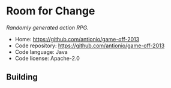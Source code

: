 # Room for Change

_Randomly generated action RPG._

- Home: https://github.com/antionio/game-off-2013
- Code repository: https://github.com/antionio/game-off-2013
- Code language: Java
- Code license: Apache-2.0

## Building

